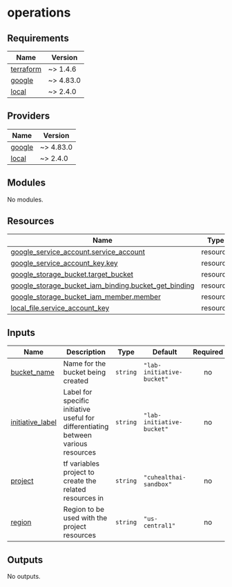 # operations

<!-- BEGINNING OF PRE-COMMIT-TERRAFORM DOCS HOOK -->

## Requirements

| Name | Version |
|------|---------|
| <a name="requirement_terraform"></a> [terraform](#requirement_terraform) | ~> 1.4.6 |
| <a name="requirement_google"></a> [google](#requirement_google) | ~> 4.83.0 |
| <a name="requirement_local"></a> [local](#requirement_local) | ~> 2.4.0 |

## Providers

| Name | Version |
|------|---------|
| <a name="provider_google"></a> [google](#provider_google) | ~> 4.83.0 |
| <a name="provider_local"></a> [local](#provider_local) | ~> 2.4.0 |

## Modules

No modules.

## Resources

| Name | Type |
|------|------|
| [google_service_account.service_account](https://registry.terraform.io/providers/hashicorp/google/latest/docs/resources/service_account) | resource |
| [google_service_account_key.key](https://registry.terraform.io/providers/hashicorp/google/latest/docs/resources/service_account_key) | resource |
| [google_storage_bucket.target_bucket](https://registry.terraform.io/providers/hashicorp/google/latest/docs/resources/storage_bucket) | resource |
| [google_storage_bucket_iam_binding.bucket_get_binding](https://registry.terraform.io/providers/hashicorp/google/latest/docs/resources/storage_bucket_iam_binding) | resource |
| [google_storage_bucket_iam_member.member](https://registry.terraform.io/providers/hashicorp/google/latest/docs/resources/storage_bucket_iam_member) | resource |
| [local_file.service_account_key](https://registry.terraform.io/providers/hashicorp/local/latest/docs/resources/file) | resource |

## Inputs

| Name | Description | Type | Default | Required |
|------|-------------|------|---------|:--------:|
| <a name="input_bucket_name"></a> [bucket_name](#input_bucket_name) | Name for the bucket being created | `string` | `"lab-initiative-bucket"` | no |
| <a name="input_initiative_label"></a> [initiative_label](#input_initiative_label) | Label for specific initiative useful for differentiating between various resources | `string` | `"lab-initiative-bucket"` | no |
| <a name="input_project"></a> [project](#input_project) | tf variables project to create the related resources in | `string` | `"cuhealthai-sandbox"` | no |
| <a name="input_region"></a> [region](#input_region) | Region to be used with the project resources | `string` | `"us-central1"` | no |

## Outputs

No outputs.

<!-- END OF PRE-COMMIT-TERRAFORM DOCS HOOK -->
